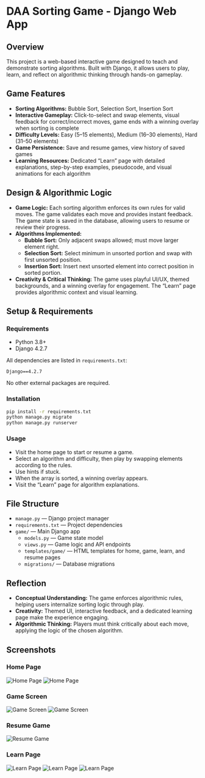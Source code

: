 
# DAA Sorting Game - Django Web App

## Overview

This project is a web-based interactive game designed to teach and demonstrate sorting algorithms. Built with Django, it allows users to play, learn, and reflect on algorithmic thinking through hands-on gameplay.

## Game Features

- **Sorting Algorithms:** Bubble Sort, Selection Sort, Insertion Sort
- **Interactive Gameplay:** Click-to-select and swap elements, visual feedback for correct/incorrect moves, game ends with a winning overlay when sorting is complete
- **Difficulty Levels:** Easy (5–15 elements), Medium (16–30 elements), Hard (31–50 elements)
- **Game Persistence:** Save and resume games, view history of saved games
- **Learning Resources:** Dedicated “Learn” page with detailed explanations, step-by-step examples, pseudocode, and visual animations for each algorithm

## Design & Algorithmic Logic

- **Game Logic:** Each sorting algorithm enforces its own rules for valid moves. The game validates each move and provides instant feedback. The game state is saved in the database, allowing users to resume or review their progress.
- **Algorithms Implemented:**
	- **Bubble Sort:** Only adjacent swaps allowed; must move larger element right.
	- **Selection Sort:** Select minimum in unsorted portion and swap with first unsorted position.
	- **Insertion Sort:** Insert next unsorted element into correct position in sorted portion.
- **Creativity & Critical Thinking:** The game uses playful UI/UX, themed backgrounds, and a winning overlay for engagement. The “Learn” page provides algorithmic context and visual learning.

## Setup & Requirements

### Requirements

- Python 3.8+
- Django 4.2.7

All dependencies are listed in `requirements.txt`:
```
Django==4.2.7
```
No other external packages are required.

### Installation

```bash
pip install -r requirements.txt
python manage.py migrate
python manage.py runserver
```

### Usage

- Visit the home page to start or resume a game.
- Select an algorithm and difficulty, then play by swapping elements according to the rules.
- Use hints if stuck.
- When the array is sorted, a winning overlay appears.
- Visit the “Learn” page for algorithm explanations.

## File Structure

- `manage.py` — Django project manager
- `requirements.txt` — Project dependencies
- `game/` — Main Django app
	- `models.py` — Game state model
	- `views.py` — Game logic and API endpoints
	- `templates/game/` — HTML templates for home, game, learn, and resume pages
	- `migrations/` — Database migrations

## Reflection

- **Conceptual Understanding:** The game enforces algorithmic rules, helping users internalize sorting logic through play.
- **Creativity:** Themed UI, interactive feedback, and a dedicated learning page make the experience engaging.
- **Algorithmic Thinking:** Players must think critically about each move, applying the logic of the chosen algorithm.

##  Screenshots

### Home Page
![Home Page](scr1.png)
![Home Page](scr2.png)

### Game Screen
![Game Screen](scr3.png)
![Game Screen](scr4.png)

### Resume Game
![Resume Game](scr5.png)

### Learn Page
![Learn Page](scr6.png)
![Learn Page](scr7.png)
![Learn Page](scr8.png)
